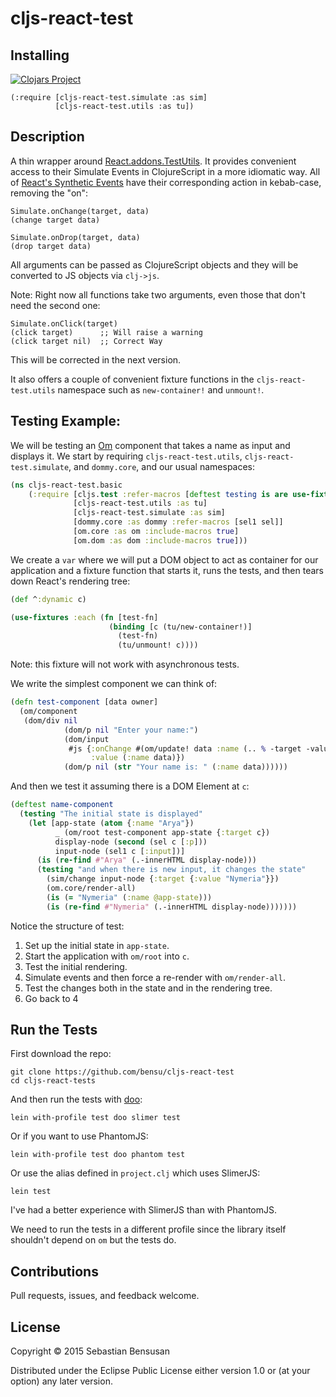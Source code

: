# cljs-react-test 

## Installing

[![Clojars Project](http://clojars.org/cljs-react-test/latest-version.svg)](http://clojars.org/om-routes)

    (:require [cljs-react-test.simulate :as sim]
              [cljs-react-test.utils :as tu])

## Description

A thin wrapper around
[React.addons.TestUtils](https://facebook.github.io/react/docs/test-utils.html).
It provides convenient access to their Simulate Events in
ClojureScript in a more idiomatic way. All of
[React's Synthetic Events](https://facebook.github.io/react/docs/events.html)
have their corresponding action in kebab-case, removing the "on":

    Simulate.onChange(target, data)
    (change target data)

    Simulate.onDrop(target, data)
    (drop target data)

All arguments can be passed as ClojureScript objects and they will be
converted to JS objects via `clj->js`.

Note: Right now all functions take two arguments, even those that don't
need the second one:

    Simulate.onClick(target)
    (click target) 		;; Will raise a warning
    (click target nil)  ;; Correct Way

This will be corrected in the next version.

It also offers a couple of convenient fixture functions in the
`cljs-react-test.utils` namespace such as `new-container!` and `unmount!`.


## Testing Example:

We will be testing an [Om](https://github.com/omcljs/om) component that
takes a name as input and displays it. We start by requiring
`cljs-react-test.utils`, `cljs-react-test.simulate`, and `dommy.core`,
and our usual namespaces:

```clj
(ns cljs-react-test.basic
    (:require [cljs.test :refer-macros [deftest testing is are use-fixtures]]
              [cljs-react-test.utils :as tu]
              [cljs-react-test.simulate :as sim]
              [dommy.core :as dommy :refer-macros [sel1 sel]]
              [om.core :as om :include-macros true]
              [om.dom :as dom :include-macros true]))
```

We create a `var` where we will put a DOM object to act as container
for our application and a fixture function that starts it, runs the
tests, and then tears down React's rendering tree:

```clj
(def ^:dynamic c)

(use-fixtures :each (fn [test-fn]
                      (binding [c (tu/new-container!)]
                        (test-fn)
                        (tu/unmount! c))))
```

Note: this fixture will not work with asynchronous tests.

We write the simplest component we can think of:

```clj
(defn test-component [data owner]
  (om/component
   (dom/div nil
            (dom/p nil "Enter your name:")
            (dom/input 
             #js {:onChange #(om/update! data :name (.. % -target -value))
                  :value (:name data)})
            (dom/p nil (str "Your name is: " (:name data))))))
```

And then we test it assuming there is a DOM Element at `c`:

```clj
(deftest name-component
  (testing "The initial state is displayed"
    (let [app-state (atom {:name "Arya"})
          _ (om/root test-component app-state {:target c})
          display-node (second (sel c [:p]))
          input-node (sel1 c [:input])]
      (is (re-find #"Arya" (.-innerHTML display-node)))
      (testing "and when there is new input, it changes the state"
        (sim/change input-node {:target {:value "Nymeria"}})
        (om.core/render-all)
        (is (= "Nymeria" (:name @app-state)))
        (is (re-find #"Nymeria" (.-innerHTML display-node)))))))
```

Notice the structure of test:

1. Set up the initial state in `app-state`.
2. Start the application with `om/root` into `c`.
3. Test the initial rendering.
4. Simulate events and then force a re-render with `om/render-all`.
5. Test the changes both in the state and in the rendering tree.
6. Go back to 4

## Run the Tests 

First download the repo:

    git clone https://github.com/bensu/cljs-react-test
    cd cljs-react-tests 

And then run the tests with [doo](https://github.com/bensu/doo):

    lein with-profile test doo slimer test

Or if you want to use PhantomJS:

    lein with-profile test doo phantom test

Or use the alias defined in `project.clj` which uses SlimerJS:

    lein test
    

I've had a better experience with SlimerJS than with PhantomJS.

We need to run the tests in a different profile since the library
itself shouldn't depend on `om` but the tests do.

## Contributions

Pull requests, issues, and feedback welcome.

## License

Copyright © 2015 Sebastian Bensusan

Distributed under the Eclipse Public License either version 1.0 or (at
your option) any later version.
